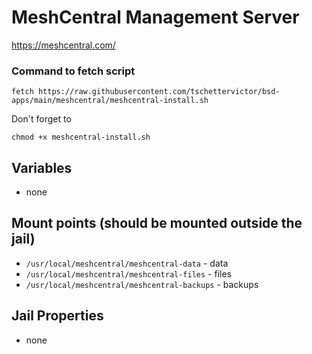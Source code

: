 # MeshCentral Management Server
https://meshcentral.com/

### Command to fetch script
```
fetch https://raw.githubusercontent.com/tschettervictor/bsd-apps/main/meshcentral/meshcentral-install.sh
```

Don't forget to
```
chmod +x meshcentral-install.sh
```

## Variables
  - none

## Mount points (should be mounted outside the jail)
  - `/usr/local/meshcentral/meshcentral-data` - data
  - `/usr/local/meshcentral/meshcentral-files` - files
  - `/usr/local/meshcentral/meshcentral-backups` - backups

## Jail Properties
  - none

